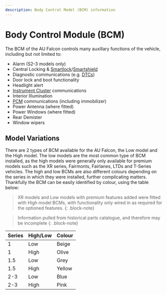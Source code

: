 ```yaml
---
description: Body Control Model (BCM) information
---
```


# Body Control Module (BCM)

The BCM of the AU Falcon controls many auxillary functions of the vehicle, including but not limited to:

- Alarm (S2-3 models only)
- Central Locking & [Smartlock](../Keyfob/Keyfob.md#s1-smartlock)/[Smartshield](../Keyfob/Keyfob.md#s2s3-smartshield)
- Diagnostic communications (e.g. [DTCs](../DTCCodes/DTCCodes.md))
- Door lock and boot functionality
- Headlight alert
- [Instrument Cluster](../InstrumentCluster/InstrumentCluster.md) communications
- Interior Illumination
- [PCM](../PCM/PCM.md) communications (including immobilizer)
- Power Antenna (where fitted)
- Power Windows (where fitted)
- Rear Demister
- Window wipers

## Model Variations

There are 2 types of BCM available for the AU Falcon, the Low model and the High model. The low models are the most common type of BCM installed, as the high models were generally only available for premium models such as the XR series, Fairmonts, Fairlanes, LTDs and T-Series vehicles. The high and low BCMs are also different colours depending on the series in which they were installed, further complicating matters. Thankfully the BCM can be easily identified by colour, using the table below:

> XR models and Low models with premium features added were fitted with High model BCMs, with functionality only wired in as required for the optioned features.
{: .block-note}

> Information pulled from historical parts catalogue, and therefore may be incomplete
{: .block-note}

| Series | High/Low | Colour |
| --- | --- | --- |
| 1 | Low | Beige |
| 1 | High | Olive |
| 1.5 | Low | Grey |
| 1.5 | High | Yellow |
| 2-3 | Low | Blue |
| 2-3 | High | Pink |